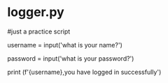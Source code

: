 # logger.py

#just a practice script

username = input('what is your name?')

password = input('what is your password?')

print (f'{username},you have logged in successfully')
